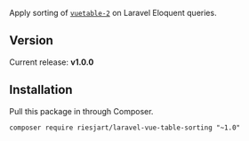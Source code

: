 Apply sorting of [`vuetable-2`](https://github.com/ratiw/vuetable-2) on Laravel Eloquent queries.

## Version

Current release: **v1.0.0**

## Installation

Pull this package in through Composer.

```
composer require riesjart/laravel-vue-table-sorting "~1.0"
```
